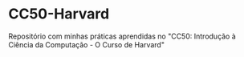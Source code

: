 # CC50-Harvard
Repositório com minhas práticas aprendidas no "CC50: Introdução à Ciência da Computação - O Curso de Harvard"

